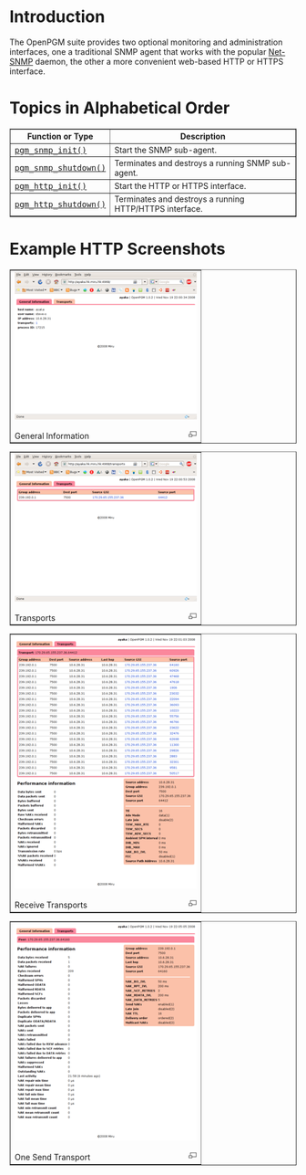 # Introduction #
The OpenPGM suite provides two optional monitoring and administration interfaces, one a traditional SNMP agent that works with the popular [Net-SNMP](http://net-snmp.sourceforge.net/) daemon, the other a more convenient web-based HTTP or HTTPS interface.


# Topics in Alphabetical Order #

<table cellpadding='5' border='1' cellspacing='0'>
<tr>
<th>Function or Type</th>
<th>Description</th>
</tr>
<tr>
<td><tt><a href='OpenPgmCReferencePgmSnmpInit.md'>pgm_snmp_init()</a></tt></td>
<td>Start the SNMP sub-agent.</td>
</tr><tr>
<td><tt><a href='OpenPgmCReferencePgmSnmpShutdown.md'>pgm_snmp_shutdown()</a></tt></td>
<td>Terminates and destroys a running SNMP sub-agent.</td>
</tr><tr>
<td><tt><a href='OpenPgmCReferencePgmHttpInit.md'>pgm_http_init()</a></tt></td>
<td>Start the HTTP or HTTPS interface.</td>
</tr><tr>
<td><tt><a href='OpenPgmCReferencePgmHttpShutdown.md'>pgm_http_shutdown()</a></tt></td>
<td>Terminates and destroys a running HTTP/HTTPS interface.</td>
</tr>
</table>


# Example HTTP Screenshots #

<table cellpadding='5' border='1' cellspacing='0'>
<tr>
<td><a href='img/PGMHTTP_-_general_information.png'><img src='img/320px-PGMHTTP_-_general_information.png' /><br /><br /><img src='img/magnify-clip.png' align='right' /></a>General Information</td>
</tr>
</table>

<table cellpadding='5' border='1' cellspacing='0'>
<tr>
<td><a href='img/PGMHTTP_-_transports.png'><img src='img/320px-PGMHTTP_-_transports.png' /><br /><br /><img src='img/magnify-clip.png' align='right' /></a>Transports</td>
</tr>
</table>

<table cellpadding='5' border='1' cellspacing='0'>
<tr>
<td><a href='img/PGMHTTP_-_receive_transport.png'><img src='img/320px-PGMHTTP_-_receive_transport.png' /><br /><br /><img src='img/magnify-clip.png' align='right' /></a>Receive Transports</td>
</tr>
</table>

<table cellpadding='5' border='1' cellspacing='0'>
<tr>
<td><a href='img/PGMHTTP_-_send_transport.png'><img src='img/320px-PGMHTTP_-_send_transport.png' /><br /><br /><img src='img/magnify-clip.png' align='right' /></a>One Send Transport</td>
</tr>
</table>